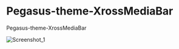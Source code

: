 # Pegasus-theme-XrossMediaBar
Pegasus-theme-XrossMediaBar

![Screenshot_1](https://github.com/Lx-Dm/Pegasus-theme-XrossMediaBar/blob/main/.meta/screenshots.jpg?raw=true)
